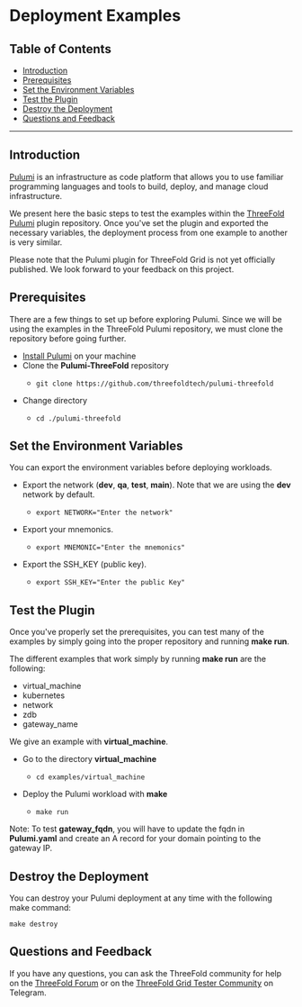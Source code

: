<h1> Deployment Examples</h1>

<h2>Table of Contents</h2>

- [Introduction](#introduction)
- [Prerequisites](#prerequisites)
- [Set the Environment Variables](#set-the-environment-variables)
- [Test the Plugin](#test-the-plugin)
- [Destroy the Deployment](#destroy-the-deployment)
- [Questions and Feedback](#questions-and-feedback)

***

## Introduction

[Pulumi](https://www.pulumi.com/) is an infrastructure as code platform that allows you to use familiar programming languages and tools to build, deploy, and manage cloud infrastructure.

We present here the basic steps to test the examples within the [ThreeFold Pulumi](https://github.com/threefoldtech/pulumi-threefold) plugin repository. Once you've set the plugin and exported the necessary variables, the deployment process from one example to another is very similar.

Please note that the Pulumi plugin for ThreeFold Grid is not yet officially published. We look forward to your feedback on this project.

## Prerequisites

There are a few things to set up before exploring Pulumi. Since we will be using the examples in the ThreeFold Pulumi repository, we must clone the repository before going further.

* [Install Pulumi](./pulumi_install.md) on your machine
* Clone the **Pulumi-ThreeFold** repository
  * ```
    git clone https://github.com/threefoldtech/pulumi-threefold
    ```
* Change directory
  * ```
    cd ./pulumi-threefold
    ```

## Set the Environment Variables

You can export the environment variables before deploying workloads.

* Export the network (**dev**, **qa**, **test**, **main**). Note that we are using the **dev** network by default.
  * ```
    export NETWORK="Enter the network"
    ```
* Export your mnemonics. 
  * ```
    export MNEMONIC="Enter the mnemonics"
    ```
* Export the SSH_KEY (public key).
  * ```
    export SSH_KEY="Enter the public Key"
    ```

## Test the Plugin

Once you've properly set the prerequisites, you can test many of the examples by simply going into the proper repository and running **make run**.

The different examples that work simply by running **make run** are the following:

* virtual_machine
* kubernetes
* network
* zdb
* gateway_name

We give an example with **virtual_machine**.

* Go to the directory **virtual_machine**
  * ```
    cd examples/virtual_machine
    ```
* Deploy the Pulumi workload with **make**
  * ```
    make run
    ```

Note: To test **gateway_fqdn**, you will have to update the fqdn in **Pulumi.yaml** and create an A record for your domain pointing to the gateway IP.


## Destroy the Deployment

You can destroy your Pulumi deployment at any time with the following make command:

```
make destroy
```   

## Questions and Feedback

If you have any questions, you can ask the ThreeFold community for help on the [ThreeFold Forum](http://forum.threefold.io/) or on the [ThreeFold Grid Tester Community](https://t.me/threefoldtesting) on Telegram.